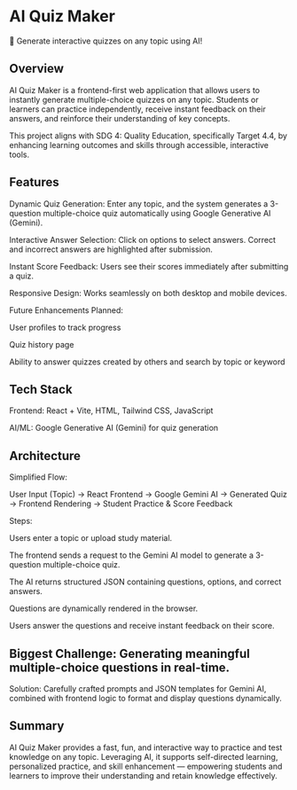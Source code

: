 # AI Quiz Maker

🎯 Generate interactive quizzes on any topic using AI!

## Overview

AI Quiz Maker is a frontend-first web application that allows users to instantly generate multiple-choice quizzes on any topic. Students or learners can practice independently, receive instant feedback on their answers, and reinforce their understanding of key concepts.

This project aligns with SDG 4: Quality Education, specifically Target 4.4, by enhancing learning outcomes and skills through accessible, interactive tools.

## Features

Dynamic Quiz Generation: Enter any topic, and the system generates a 3-question multiple-choice quiz automatically using Google Generative AI (Gemini).

Interactive Answer Selection: Click on options to select answers. Correct and incorrect answers are highlighted after submission.

Instant Score Feedback: Users see their scores immediately after submitting a quiz.

Responsive Design: Works seamlessly on both desktop and mobile devices.

Future Enhancements Planned:

User profiles to track progress

Quiz history page

Ability to answer quizzes created by others and search by topic or keyword

## Tech Stack

Frontend: React + Vite, HTML, Tailwind CSS, JavaScript

AI/ML: Google Generative AI (Gemini) for quiz generation

## Architecture

Simplified Flow:

User Input (Topic) → React Frontend → Google Gemini AI → Generated Quiz → Frontend Rendering → Student Practice & Score Feedback

Steps:

Users enter a topic or upload study material.

The frontend sends a request to the Gemini AI model to generate a 3-question multiple-choice quiz.

The AI returns structured JSON containing questions, options, and correct answers.

Questions are dynamically rendered in the browser.

Users answer the questions and receive instant feedback on their score.


## Biggest Challenge: Generating meaningful multiple-choice questions in real-time.

Solution: Carefully crafted prompts and JSON templates for Gemini AI, combined with frontend logic to format and display questions dynamically.


## Summary

AI Quiz Maker provides a fast, fun, and interactive way to practice and test knowledge on any topic. Leveraging AI, it supports self-directed learning, personalized practice, and skill enhancement — empowering students and learners to improve their understanding and retain knowledge effectively.
